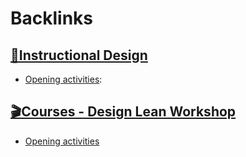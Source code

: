 
# Backlinks
## [🌱Instructional Design](<🌱Instructional Design.md>)
- [Opening activities](<Opening activities.md>):

## [🎬Courses - Design Lean Workshop](<🎬Courses - Design Lean Workshop.md>)
- [Opening activities](<Opening activities.md>)

